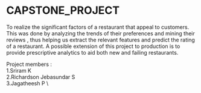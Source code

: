 # CAPSTONE_PROJECT

To realize the significant factors of a restaurant that appeal to customers. This was done by analyzing the trends of their preferences and mining their reviews , thus helping us extract the relevant features and predict the rating of a restaurant. A possible extension of this project to production  is to  provide prescriptive analytics to aid both new and failing restaurants.

Project members : \
1.Sriram K \
2.Richardson Jebasundar S \
3.Jagatheesh P \

